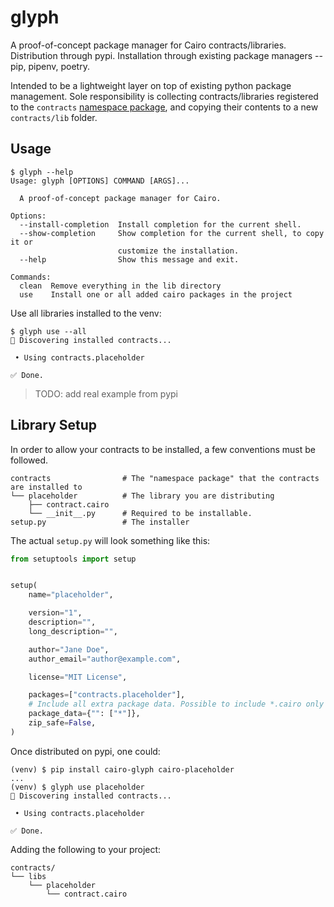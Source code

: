 # glyph

A proof-of-concept package manager for Cairo contracts/libraries. Distribution through pypi. Installation through existing package managers -- pip, pipenv, poetry.

Intended to be a lightweight layer on top of existing python package management. Sole responsibility is collecting contracts/libraries registered to the `contracts` [namespace package](https://packaging.python.org/en/latest/guides/creating-and-discovering-plugins/#using-namespace-packages), and copying their contents to a new `contracts/lib` folder.

## Usage

```
$ glyph --help
Usage: glyph [OPTIONS] COMMAND [ARGS]...

  A proof-of-concept package manager for Cairo.

Options:
  --install-completion  Install completion for the current shell.
  --show-completion     Show completion for the current shell, to copy it or
                        customize the installation.
  --help                Show this message and exit.

Commands:
  clean  Remove everything in the lib directory
  use    Install one or all added cairo packages in the project
```

Use all libraries installed to the venv:
```
$ glyph use --all
🔎 Discovering installed contracts...

 • Using contracts.placeholder

✅ Done.
```

> TODO: add real example from pypi


## Library Setup

In order to allow your contracts to be installed, a few conventions must be followed.

```
contracts                # The "namespace package" that the contracts are installed to
└── placeholder          # The library you are distributing
    ├── contract.cairo
    └── __init__.py      # Required to be installable.
setup.py                 # The installer
```

The actual `setup.py` will look something like this:

```python
from setuptools import setup


setup(
    name="placeholder",

    version="1",
    description="",
    long_description="",

    author="Jane Doe",
    author_email="author@example.com",

    license="MIT License",

    packages=["contracts.placeholder"],
    # Include all extra package data. Possible to include *.cairo only
    package_data={"": ["*"]},
    zip_safe=False,
)
```

Once distributed on pypi, one could:
```
(venv) $ pip install cairo-glyph cairo-placeholder
...
(venv) $ glyph use placeholder
🔎 Discovering installed contracts...

 • Using contracts.placeholder

✅ Done.
```

Adding the following to your project:
```
contracts/
└── libs
    └── placeholder
        └── contract.cairo
```